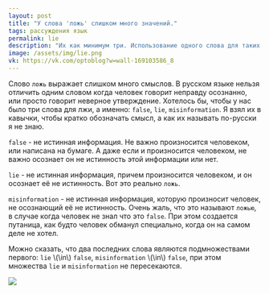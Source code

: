 ```yaml
---
layout: post
title: "У слова 'ложь' слишком много значений."
tags: рассуждения язык
permalink: lie
description: "Их как минимум три. Использование одного слова для таких разных значений создает путаницу."
image: /assets/img/lie.png
vk: https://vk.com/optoblog?w=wall-169103586_8
---
```


Слово `ложь` выражает слишком много смыслов. В русском языке нельзя отличить одним словом когда человек говорит неправду осознанно, или просто говорит неверное утверждение. Хотелось бы, чтобы у нас было три слова для лжи, а именно: `false`, `lie`, `misinformation`. Я взял их в кавычки, чтобы кратко обозначать смысл, а как их называть по-русски я не знаю.

`false` - не истинная информация. Не важно произносится человеком, или написана на бумаге. А даже если и произносится человеком, не важно осознает он не истинность этой информации или нет.

`lie` - не истинная информация, причем произносится человеком, и он осознает её не истинность. Вот это реально `ложь`.

`misinformation` - не истинная информация, которую произносит человек, не осознающий её не истинность. Очень жаль, что это называют `ложью`, в случае когда человек не знал что это `false`. При этом создается путаница, как будто человек обманул специально, когда он на самом деле не хотел.

Можно сказать, что два последних слова являются подмножествами первого: `lie` \\(\in\\) `false`, `misinformation` \\(\in\\) `false`, при этом множества `lie` и `misinformation` не пересекаются.

<img src="/assets/img/lie.png">